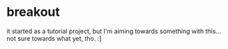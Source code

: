 # breakout
it started as a tutorial project, but I'm aiming towards something with this... not sure towards what yet, tho. :]
